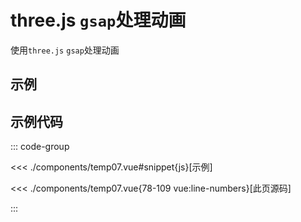 <script setup>
import temp from './components/temp07.vue'
</script>

# three.js `gsap`处理动画

使用`three.js` `gsap`处理动画


## 示例

<ClientOnly>
  <temp/>
</ClientOnly>

## 示例代码

::: code-group

<<< ./components/temp07.vue#snippet{js}[示例]

<<< ./components/temp07.vue{78-109 vue:line-numbers}[此页源码]

:::
